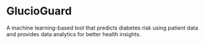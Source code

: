 # GlucioGuard
A machine learning-based tool that predicts diabetes risk using patient data and provides data analytics for better health insights.

